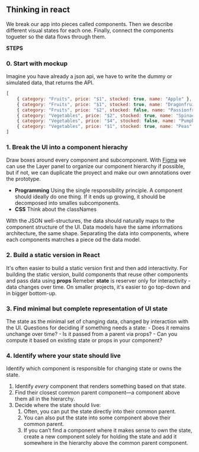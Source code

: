 ## Thinking in react
We break our app into pieces called components.
Then we describe different visual states for each one.
Finally, connect the components togueter so the data flows through them.

**STEPS**

### 0. Start with mockup
Imagine you have already a json api, we have to write the dummy or simulated data, that returns the API.

```javascript
[  
	{ category: "Fruits", price: "$1", stocked: true, name: "Apple" },  
	{ category: "Fruits", price: "$1", stocked: true, name: "Dragonfruit" },  
	{ category: "Fruits", price: "$2", stocked: false, name: "Passionfruit" },  
	{ category: "Vegetables", price: "$2", stocked: true, name: "Spinach" },  
	{ category: "Vegetables", price: "$4", stocked: false, name: "Pumpkin" },  
	{ category: "Vegetables", price: "$1", stocked: true, name: "Peas" }  
]
```

### 1. Break the UI into a component hierachy
Draw boxes around every component and subcomponent. With [Figma](https://www.figma.com) we can use the Layer panel to organize our component hierarchy if possible, but if not, we can duplicate the proyect and make our own annotations over the prototype.

* __Programming__ Using the single responsibility principle. A component should ideally do one thing. If it ends up growing, it should be decomposed into smalles subcomponents.
* __CSS__ Think about the classNames

WIth the JSON well-structures, the data should naturally maps to the component structure of the UI. Data models have the same informations architecture, the same shape. Separating the data into components, where each components matrches a piece od the data model.

### 2. Build a static version in React
It's often easier to build a static version first and then add interactivity.
For building the static version, build components that reuse other components and pass data using **props** 
Remeber __state__ is reserver only for interactivity - data changes over time.
On smaller projects, it's easier to go top-down and in bigger bottom-up.

### 3. Find minimal but complete representation of UI state

The state as the minimal set of changing data, changed by interaction with the UI.
Questions for deciding if something needs a state:
	- Does it remains unchange over time?
	- Is it passed from a parent via props?
	- Can you compute it based on existing state or props in your component?

### 4. Identify where your state should live
Identify which component is responsible for changing state or owns the state.
1.  Identify _every_ component that renders something based on that state.
2.  Find their closest common parent component—a component above them all in the hierarchy.
3.  Decide where the state should live:
    1.  Often, you can put the state directly into their common parent.
    2.  You can also put the state into some component above their common parent.
    3.  If you can’t find a component where it makes sense to own the state, create a new component solely for holding the state and add it somewhere in the hierarchy above the common parent component.